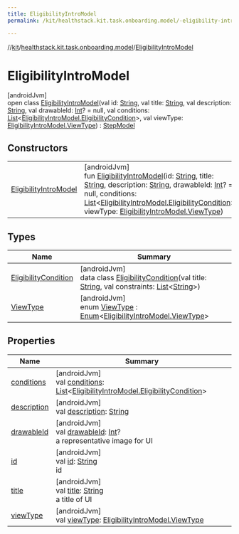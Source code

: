 ```yaml
---
title: EligibilityIntroModel
permalink: /kit/healthstack.kit.task.onboarding.model/-eligibility-intro-model/index.html

---
```

//[kit](../../../index.html)/[healthstack.kit.task.onboarding.model](../index.html)/[EligibilityIntroModel](index.html)



# EligibilityIntroModel



[androidJvm]\
open class [EligibilityIntroModel](index.html)(val id: [String](https://kotlinlang.org/api/latest/jvm/stdlib/kotlin/-string/index.html), val title: [String](https://kotlinlang.org/api/latest/jvm/stdlib/kotlin/-string/index.html), val description: [String](https://kotlinlang.org/api/latest/jvm/stdlib/kotlin/-string/index.html), val drawableId: [Int](https://kotlinlang.org/api/latest/jvm/stdlib/kotlin/-int/index.html)? = null, val conditions: [List](https://kotlinlang.org/api/latest/jvm/stdlib/kotlin.collections/-list/index.html)&lt;[EligibilityIntroModel.EligibilityCondition](-eligibility-condition/index.html)&gt;, val viewType: [EligibilityIntroModel.ViewType](-view-type/index.html)) : [StepModel](../../healthstack.kit.task.base/-step-model/index.html)



## Constructors


| | |
|---|---|
| [EligibilityIntroModel](-eligibility-intro-model.html) | [androidJvm]<br>fun [EligibilityIntroModel](-eligibility-intro-model.html)(id: [String](https://kotlinlang.org/api/latest/jvm/stdlib/kotlin/-string/index.html), title: [String](https://kotlinlang.org/api/latest/jvm/stdlib/kotlin/-string/index.html), description: [String](https://kotlinlang.org/api/latest/jvm/stdlib/kotlin/-string/index.html), drawableId: [Int](https://kotlinlang.org/api/latest/jvm/stdlib/kotlin/-int/index.html)? = null, conditions: [List](https://kotlinlang.org/api/latest/jvm/stdlib/kotlin.collections/-list/index.html)&lt;[EligibilityIntroModel.EligibilityCondition](-eligibility-condition/index.html)&gt;, viewType: [EligibilityIntroModel.ViewType](-view-type/index.html)) |


## Types


| Name | Summary |
|---|---|
| [EligibilityCondition](-eligibility-condition/index.html) | [androidJvm]<br>data class [EligibilityCondition](-eligibility-condition/index.html)(val title: [String](https://kotlinlang.org/api/latest/jvm/stdlib/kotlin/-string/index.html), val constraints: [List](https://kotlinlang.org/api/latest/jvm/stdlib/kotlin.collections/-list/index.html)&lt;[String](https://kotlinlang.org/api/latest/jvm/stdlib/kotlin/-string/index.html)&gt;) |
| [ViewType](-view-type/index.html) | [androidJvm]<br>enum [ViewType](-view-type/index.html) : [Enum](https://kotlinlang.org/api/latest/jvm/stdlib/kotlin/-enum/index.html)&lt;[EligibilityIntroModel.ViewType](-view-type/index.html)&gt; |


## Properties


| Name | Summary |
|---|---|
| [conditions](conditions.html) | [androidJvm]<br>val [conditions](conditions.html): [List](https://kotlinlang.org/api/latest/jvm/stdlib/kotlin.collections/-list/index.html)&lt;[EligibilityIntroModel.EligibilityCondition](-eligibility-condition/index.html)&gt; |
| [description](description.html) | [androidJvm]<br>val [description](description.html): [String](https://kotlinlang.org/api/latest/jvm/stdlib/kotlin/-string/index.html) |
| [drawableId](../../healthstack.kit.task.base/-step-model/drawable-id.html) | [androidJvm]<br>val [drawableId](../../healthstack.kit.task.base/-step-model/drawable-id.html): [Int](https://kotlinlang.org/api/latest/jvm/stdlib/kotlin/-int/index.html)?<br>a representative image for UI |
| [id](../../healthstack.kit.task.base/-step-model/id.html) | [androidJvm]<br>val [id](../../healthstack.kit.task.base/-step-model/id.html): [String](https://kotlinlang.org/api/latest/jvm/stdlib/kotlin/-string/index.html)<br>id |
| [title](../../healthstack.kit.task.base/-step-model/title.html) | [androidJvm]<br>val [title](../../healthstack.kit.task.base/-step-model/title.html): [String](https://kotlinlang.org/api/latest/jvm/stdlib/kotlin/-string/index.html)<br>a title of UI |
| [viewType](view-type.html) | [androidJvm]<br>val [viewType](view-type.html): [EligibilityIntroModel.ViewType](-view-type/index.html) |

